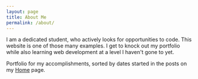 ```yaml
---
layout: page
title: About Me
permalink: /about/
---
```


I am a dedicated student, who actively looks for opportunities to code.  This website is one of those many examples.  I get to knock out my portfolio while also learning web development at a level I haven't gone to yet.

Portfolio for my accomplishments, sorted by dates started in the posts on my [Home](/index.markdown) page.

